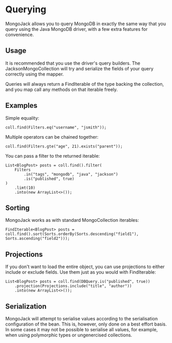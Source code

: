 Querying
========

MongoJack allows you to query MongoDB in exactly the same way that you query using the Java MongoDB driver, with a few extra features for convenience.

Usage
-----

It is recommended that you use the driver's query builders.  The JacksonMongoCollection will try and serialize the fields of your query correctly using the mapper.

Queries will always return a FindIterable of the type backing the collection, and you map call any methods on that iterable freely.

Examples
--------

Simple equality:

    coll.find(Filters.eq("username", "jsmith"));

Multiple operators can be chained together:

    coll.find(Filters.gte("age", 21).exists("parent"));

You can pass a filter to the returned iterable:

    List<BlogPost> posts = coll.find().filter(
        Filters
            .in("tags", "mongodb", "java", "jackson")
            .is("published", true)
    )
        .limt(10)
        .into(new ArrayList<>());

Sorting
-------

MongoJack works as with standard MongoCollection iterables:

    FindIterable<BlogPost> posts = coll.find().sort(Sorts.orderBy(Sorts.descending("field1"), Sorts.ascending("field2")));

Projections
-----------

If you don't want to load the entire object, you can use projections to either include or exclude fields.  Use them just as you would with FindIterable:

    List<BlogPost> posts = coll.find(DBQuery.is("published", true))
        .projection(Projections.include("title", "author"))
        .into(new ArrayList<>());

Serialization
-------------

MongoJack will attempt to serialise values according to the serialisation configuration of the bean.  This is, however, only done on a best effort basis.  In some cases it may not be possible to
serialise all values, for example, when using polymorphic types or ungenercised collections.
